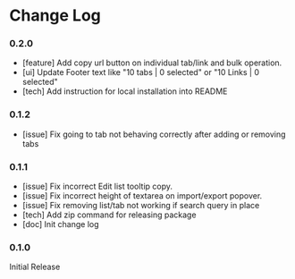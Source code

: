 # Change Log

### 0.2.0
- [feature] Add copy url button on individual tab/link and bulk operation.
- [ui] Update Footer text like "10 tabs | 0 selected" or "10 Links | 0 selected"
- [tech] Add instruction for local installation into README

### 0.1.2
- [issue] Fix going to tab not behaving correctly after adding or removing tabs

### 0.1.1
- [issue] Fix incorrect Edit list tooltip copy.
- [issue] Fix incorrect height of textarea on import/export popover.
- [issue] Fix removing list/tab not working if search query in place
- [tech] Add zip command for releasing package
- [doc] Init change log

### 0.1.0
Initial Release